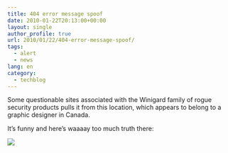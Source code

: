 ```yaml
---
title: 404 error message spoof
date: 2010-01-22T20:13:00+00:00
layout: single
author_profile: true
url: 2010/01/22/404-error-message-spoof/
tags:
  - alert
  - news
lang: en
category: 
  - techblog
---
```

Some questionable sites associated with the Winigard family of rogue security products pulls it from this location, which appears to belong to a graphic designer in Canada.

It’s funny and here’s waaaay too much truth there:

[![](http://2.bp.blogspot.com/_vaUVXcmC3OI/S1n_slwAIcI/AAAAAAAAAvI/qb51GgiGpfo/s640/404_20spoof_202.JPG)](http://2.bp.blogspot.com/_vaUVXcmC3OI/S1n_slwAIcI/AAAAAAAAAvI/qb51GgiGpfo/s1600-h/404_20spoof_202.JPG)